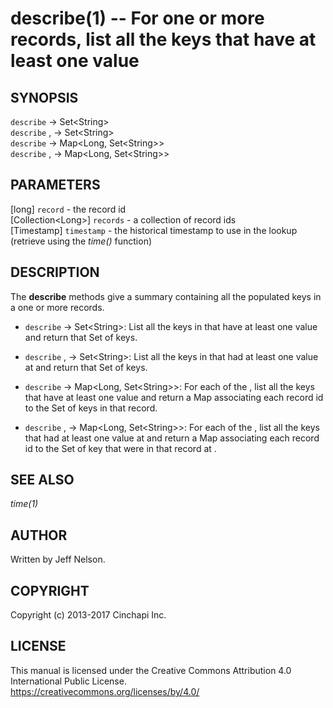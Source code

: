 describe(1) -- For one or more records, list all the keys that have at least one value
=====================================================================================

## SYNOPSIS

`describe` <record> -> Set&lt;String&gt;<br />
`describe` <record>, <timestamp> -> Set&lt;String&gt;<br />
`describe` <records> -> Map&lt;Long, Set&lt;String&gt;&gt;<br />
`describe` <records>, <timestamp> -> Map&lt;Long, Set&lt;String&gt;&gt;<br />

## PARAMETERS
[long] `record` - the record id<br />
[Collection&lt;Long&gt;] `records` - a collection of record ids<br />
[Timestamp] `timestamp` - the historical timestamp to use in the lookup (retrieve using the *time()* function)<br />

## DESCRIPTION
The **describe** methods give a summary containing all the populated keys in a one or more records.

  * `describe` <record> -> Set&lt;String&gt;:
    List all the keys in <record> that have at least one value and return that Set of keys.

  * `describe` <record>, <timestamp> -> Set&lt;String&gt;:
    List all the keys in <record> that had at least one value at <timestamp> and return that Set of keys.

  * `describe` <records> -> Map&lt;Long, Set&lt;String&gt;&gt;:
    For each of the <records>, list all the keys that have at least one value and return a Map associating each record id to the Set of keys in that record.

  * `describe` <records>, <timestamp> -> Map&lt;Long, Set&lt;String&gt;&gt;:
    For each of the <records>, list all the keys that had at least one value at <timestamp> and return a Map associating each record id to the Set of key that were in that record at <timestamp>.

## SEE ALSO
*time(1)*

## AUTHOR
Written by Jeff Nelson.

## COPYRIGHT
Copyright (c) 2013-2017 Cinchapi Inc.

## LICENSE
This manual is licensed under the Creative Commons Attribution 4.0 International Public License. <br />
https://creativecommons.org/licenses/by/4.0/
